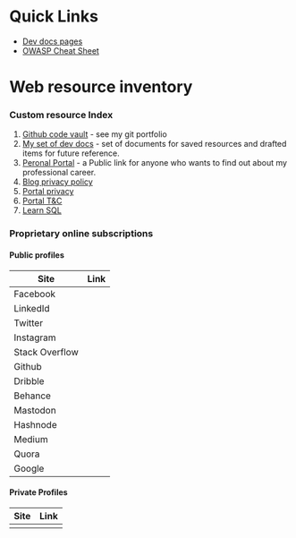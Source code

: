 # Quick Links

* [Dev docs pages](https://github.com/CliffCrerar/dev-docz/tree/master/src/pages)
* [OWASP Cheat Sheet](https://cheatsheetseries.owasp.org/cheatsheets/Content_Security_Policy_Cheat_Sheet.html)

# Web resource inventory

### Custom resource Index

1. [Github code vault](https://cliffcrerar.github.io/gitfolio/) - see my git portfolio
2. [My set of dev docs](http://http://devdocz.gq/) - set of documents for saved resources and drafted items for future reference.
3. [Peronal Portal](cliff-crerar.tech) - a Public link for anyone who wants to find out about my professional career.
4. [Blog privacy policy]()
5. [Portal privacy]()
5. [Portal T&C]()
5. [Learn SQL]()

### Proprietary online subscriptions

#### Public profiles

|Site|Link|
|---|--|
|Facebook||
|LinkedId||
|Twitter||
|Instagram||
|Stack Overflow||
|Github||
|Dribble||
|Behance||
|Mastodon||
|Hashnode||
|Medium||
|Quora||
|Google||

#### Private Profiles

|Site|Link|
|-----|----|
| | |


